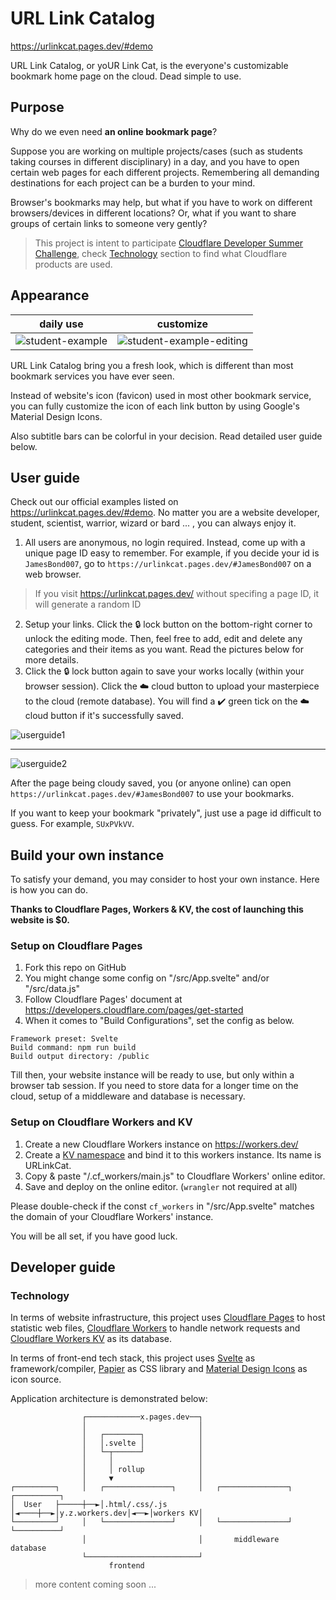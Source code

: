 # URL Link Catalog

https://urlinkcat.pages.dev/#demo

URL Link Catalog, or yoUR Link Cat, is the everyone's customizable bookmark home page on the cloud. Dead simple to use. 


## Purpose

Why do we even need **an online bookmark page**? 

Suppose you are working on multiple projects/cases (such as students taking courses in different disciplinary) in a day, and you have to open certain web pages for each different projects. Remembering all demanding destinations for each project can be a burden to your mind.   

Browser's bookmarks may help, but what if you have to work on different browsers/devices in different locations? Or, what if you want to share groups of certain links to someone very gently? 

> This project is intent to participate [Cloudflare Developer Summer Challenge](https://challenge.developers.cloudflare.com/), check [Technology](#Technology) section to find what Cloudflare products are used.


## Appearance

| daily use | customize |
| --------- | --------- |
| ![student-example](https://user-images.githubusercontent.com/8279655/138989286-f03b91ea-17fc-4854-9917-912f1b16b841.png) | ![student-example-editing](https://user-images.githubusercontent.com/8279655/138989493-6817babc-b0aa-489e-88ce-12594deb2c5f.png) |

URL Link Catalog bring you a fresh look, which is different than most bookmark services you have ever seen. 

Instead of website's icon (favicon) used in most other bookmark service, you can fully customize the icon of each link button by using Google's Material Design Icons. 

Also subtitle bars can be colorful in your decision. Read detailed user guide below.


## User guide

Check out our official examples listed on <https://urlinkcat.pages.dev/#demo>. No matter you are a website developer, student, scientist, warrior, wizard or bard ... , you can always enjoy it.

1. All users are anonymous, no login required. Instead, come up with a unique page ID easy to remember. For example, if you decide your id is `JamesBond007`, go to `https://urlinkcat.pages.dev/#JamesBond007` on a web browser. 
> If you visit https://urlinkcat.pages.dev/ without specifing a page ID, it will generate a random ID
2. Setup your links. Click the 🔒 lock button on the bottom-right corner to unlock the editing mode. Then, feel free to add, edit and delete any categories and their items as you want. Read the pictures below for more details.
3. Click the 🔒 lock button again to save your works locally (within your browser session). Click the ☁️ cloud button to upload your masterpiece to the cloud (remote database). You will find a ✔️ green tick on the ☁️ cloud button if it's successfully saved.

![userguide1](https://user-images.githubusercontent.com/8279655/138989025-813443b5-5d92-46a8-84c0-9601d4e802da.png)

---

![userguide2](https://user-images.githubusercontent.com/8279655/138989036-0073b6f6-52f6-4dbc-ab6e-080e5529e54b.png)

After the page being cloudy saved, you (or anyone online) can open `https://urlinkcat.pages.dev/#JamesBond007` to use your bookmarks. 

If you want to keep your bookmark "privately", just use a page id difficult to guess. For example, `SUxPVkVV`.


## Build your own instance 

To satisfy your demand, you may consider to host your own instance. Here is how you can do. 

**Thanks to Cloudflare Pages, Workers & KV, the cost of launching this website is $0.**

### Setup on Cloudflare Pages 

1. Fork this repo on GitHub
2. You might change some config on "/src/App.svelte" and/or "/src/data.js"
3. Follow Cloudflare Pages' document at https://developers.cloudflare.com/pages/get-started
4. When it comes to "Build Configurations", set the config as below.

```
Framework preset: Svelte
Build command: npm run build
Build output directory: /public
```

Till then, your website instance will be ready to use, but only within a browser tab session. If you need to store data for a longer time on the cloud, setup of a middleware and database is necessary.

### Setup on Cloudflare Workers and KV

1. Create a new Cloudflare Workers instance on https://workers.dev/
2. Create a [KV namespace](https://developers.cloudflare.com/workers/learning/how-kv-works) and bind it to this workers instance. Its name is URLinkCat.
3. Copy & paste "/.cf_workers/main.js" to Cloudflare Workers' online editor. 
4. Save and deploy on the online editor. (`wrangler` not required at all)

Please double-check if the const `cf_workers` in "/src/App.svelte" matches the domain of your Cloudflare Workers' instance.

You will be all set, if you have good luck.

## Developer guide

### Technology

In terms of website infrastructure, this project uses [Cloudflare Pages](https://pages.dev) to host statistic web files,  [Cloudflare Workers](https://workers.dev) to handle network requests and [Cloudflare Workers KV](https://workers.dev) as its database. 

In terms of front-end tech stack, this project uses [Svelte](https://svelte.dev) as framework/compiler,  [Papier](http://gugel.io/papier/) as CSS library and [Material Design Icons](https://fonts.google.com/icons) as icon source. 

Application architecture is demonstrated below:

```
                ┌────────────x.pages.dev──┐
                │                         │
                │   ┌────────┐            │
                │   │.svelte │            │
                │   └─┬──────┘            │
                │     │                   │
                │     │ rollup            │
                │     ▼                   │
┌─────────┐     │   ┌───────────────┐     │   ┌───────────────┐    ┌──────────┐
│  User   ├─────┼──►│.html/.css/.js │◄────┼──►│y.z.workers.dev│◄──►│workers KV│
└─────────┘     │   └───────────────┘     │   └───────────────┘    └──────────┘
                │                         │       middleware         database
                └─────────────────────────┘
                      frontend
```


> more content coming soon ...


